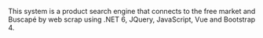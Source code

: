 This system is a product search engine that connects to the free market and Buscapé by web scrap using .NET 6, JQuery, JavaScript, Vue and Bootstrap 4. 

